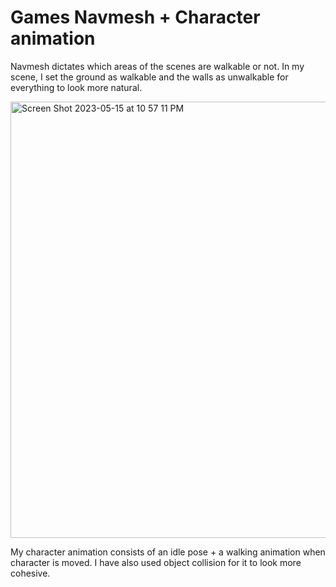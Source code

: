 # Games Navmesh + Character animation
Navmesh dictates which areas of the scenes are walkable or not. In my scene, I set the ground as walkable and the walls as unwalkable for everything to look more natural.

<img width="698" alt="Screen Shot 2023-05-15 at 10 57 11 PM" src="https://github.com/NoufAlnuaimi/Games-Play/assets/77782468/70b53e39-7046-4118-bcfa-bb81ccb96ceb">

My character animation consists of an idle pose + a walking animation when character is moved. I have also used object collision for it to look more cohesive.
